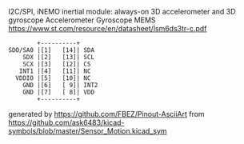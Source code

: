 I2C/SPI, iNEMO inertial module: always-on 3D accelerometer and 3D gyroscope
Accelerometer Gyroscope MEMS
https://www.st.com/resource/en/datasheet/lsm6ds3tr-c.pdf


	        +----------+
	SDO/SA0 |[1]   [14]| SDA
	    SDX |[2]   [13]| SCL
	    SCX |[3]   [12]| CS
	   INT1 |[4]   [11]| NC
	  VDDIO |[5]   [10]| NC
	    GND |[6]   [ 9]| INT2
	    GND |[7]   [ 8]| VDD
	        +----------+


generated by https://github.com/FBEZ/Pinout-AsciiArt from https://github.com/ask6483/kicad-symbols/blob/master/Sensor_Motion.kicad_sym